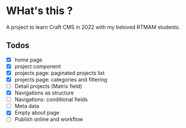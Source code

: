 # WHat's this ?

A project to learn Craft CMS in 2022 with my beloved RTMAM students.

## Todos

- [x] home page
- [x] project component
- [x] projects page: paginated projects list
- [x] projects page: categories and filtering
- [ ] Detail projects (Matrix field)
- [x] Navigations as structure
- [ ] Navigations: conditional fields
- [ ] Meta data
- [x] Empty about page
- [ ] Publish online and workflow
